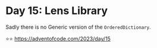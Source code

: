 # Day 15: Lens Library

Sadly there is no Generic version of the `OrderedDictionary`. 

⭐️⭐️ https://adventofcode.com/2023/day/15
